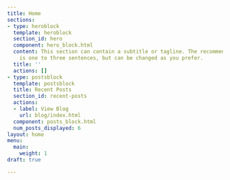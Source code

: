 ```yaml
---
title: Home
sections:
- type: heroblock
  template: heroblock
  section_id: hero
  component: hero_block.html
  content: This section can contain a subtitle or tagline. The recommended length
    is one to three sentences, but can be changed as you prefer.
  title: ''
  actions: []
- type: postsblock
  template: postsblock
  title: Recent Posts
  section_id: recent-posts
  actions:
  - label: View Blog
    url: blog/index.html
  component: posts_block.html
  num_posts_displayed: 6
layout: home
menu:
  main:
    weight: 1
draft: true

---
```

